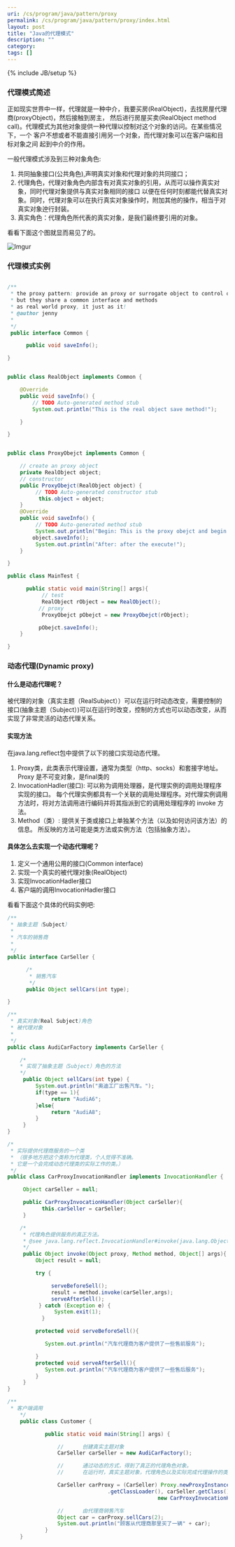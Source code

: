 ```yaml
---
uri: /cs/program/java/pattern/proxy
permalink: /cs/program/java/pattern/proxy/index.html
layout: post
title: "Java的代理模式"
description: ""
category:
tags: []
---
```

{% include JB/setup %}

### 代理模式简述

正如现实世界中一样，代理就是一种中介，我要买房(RealObject)，去找房屋代理商(proxyObject)，然后接触到房主，
然后进行房屋买卖(RealObject method call)。代理模式为其他对象提供一种代理以控制对这个对象的访问。在某些情况下，一个 客户不想或者不能直接引用另一个对象，而代理对象可以在客户端和目标对象之间 起到中介的作用。

一般代理模式涉及到三种对象角色:

1. 共同抽象接口(公共角色),声明真实对象和代理对象的共同接口；
2. 代理角色，代理对象角色内部含有对真实对象的引用，从而可以操作真实对象，同时代理对象提供与真实对象相同的接口
以便在任何时刻都能代替真实对象。同时，代理对象可以在执行真实对象操作时，附加其他的操作，相当于对真实对象迚行封装。
3. 真实角色：代理角色所代表的真实对象，是我们最终要引用的对象。

看看下面这个图就显而易见了的。

![Imgur](http://i.imgur.com/54xO3kU.png)



### 代理模式实例

```java

/**
 * the proxy pattern: provide an proxy or surrogate object to control other class object access.
 * but they share a common interface and methods
 * as real world proxy, it just as it!
 * @author jenny
 *
 */
 public interface Common {

      public void saveInfo();

}


public class RealObject implements Common {

    @Override
    public void saveInfo() {
        // TODO Auto-generated method stub
        System.out.println("This is the real object save method!");

    }

}


public class ProxyObejct implements Common {

    // create an proxy object
    private RealObject object;
    // constructor
    public ProxyObejct(RealObject object) {
         // TODO Auto-generated constructor stub
          this.object = object;
    }
    @Override
    public void saveInfo() {
         // TODO Auto-generated method stub
         System.out.println("Begin: This is the proxy obejct and begin to excute!");
        object.saveInfo();
         System.out.println("After: after the execute!");
    }

}

public class MainTest {

      public static void main(String[] args){
           // test
           RealObject rObject = new RealObject();
          // proxy
           ProxyObejct pObejct = new ProxyObejct(rObject);

          pObejct.saveInfo();
    }

}
```

### 动态代理(Dynamic proxy)

#### 什么是动态代理呢？

被代理的对象（真实主题（RealSubject））可以在运行时动态改变，需要控制的接口(抽象主题（Subject）)可以在运行时改变，控制的方式也可以动态改变，从而实现了非常灵活的动态代理关系。

#### 实现方法

在java.lang.reflect包中提供了以下的接口实现动态代理。

1. Proxy类，此类表示代理设置，通常为类型（http、socks）和套接字地址。Proxy 是不可变对象，是final类的
2. InvocationHadler(接口): 可以称为调用处理器，是代理实例的调用处理程序 实现的接口。 每个代理实例都具有一个关联的调用处理程序。对代理实例调用方法时，将对方法调用进行编码并将其指派到它的调用处理程序的 invoke 方法。
3. Method（类）: 提供关于类或接口上单独某个方法（以及如何访问该方法）的信息。
所反映的方法可能是类方法或实例方法（包括抽象方法）。

#### 具体怎么去实现一个动态代理呢？

1. 定义一个通用公用的接口(Common interface)
2. 实现一个真实的被代理对象(RealObject)
3. 实现InvocationHadler接口
4. 客户端的调用InvocationHadler接口

看看下面这个具体的代码实例吧:

```java
/**
 * 抽象主题（Subject）
 *
 * 汽车的销售商
 *
 */
public interface CarSeller {

      /*
       * 销售汽车
       */
      public Object sellCars(int type);

}

/**
 * 真实对象(Real Subject)角色
 * 被代理对象
 *
 */
public class AudiCarFactory implements CarSeller {

    /*
    * 实现了抽象主题（Subject）角色的方法
    */
     public Object sellCars(int type) {
         System.out.println("奥迪工厂出售汽车。");
         if(type == 1){
              return "AudiA6";
         }else{
              return "AudiA8";
         }
     }
}

/*
 * 实际提供代理商服务的一个类
 * （很多地方把这个类称为代理类，个人觉得不准确。
 * 它是一个会完成动态代理类的实际工作的类。）
 */
public class CarProxyInvocationHandler implements InvocationHandler {

     Object carSeller = null;

     public CarProxyInvocationHandler(Object carSeller){
           this.carSeller = carSeller;
     }

    /*
     * 代理角色提供服务的真正方法。
     * @see java.lang.reflect.InvocationHandler#invoke(java.lang.Object, java.lang.reflect.Method, java.lang.Object[])
     */
     public Object invoke(Object proxy, Method method, Object[] args){
         Object result = null;

         try {

              serveBeforeSell();
              result = method.invoke(carSeller,args);
              serveAfterSell();
          } catch (Exception e) {
               System.exit(1);
           }

         protected void serveBeforeSell(){

            System.out.println("汽车代理商为客户提供了一些售前服务");

         }
         protected void serveAfterSell(){
            System.out.println("汽车代理商为客户提供了一些售后服务");
         }
     }
}

/**
 * 客户端调用
    */
    public class Customer {

            public static void main(String[] args) {

                //      创建真实主题对象
                CarSeller carSeller = new AudiCarFactory();

                //      通过动态的方式，得到了真正的代理角色对象。
                //      在运行时，真实主题对象，代理角色以及实际完成代理操作的类被关联起来了

                CarSeller carProxy = (CarSeller) Proxy.newProxyInstance(carSeller.getClass()
                                .getClassLoader(), carSeller.getClass().getInterfaces(),
                                                new CarProxyInvocationHandler(carSeller));

                //      由代理商销售汽车
                Object car = carProxy.sellCars(2);
                System.out.println("顾客从代理商那里买了一辆" + car);
            }
    }

